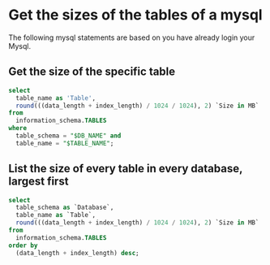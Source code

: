 # Get the sizes of the tables of a mysql

The following mysql statements are based on you have already login your Mysql.

## Get the size of the specific table

```sql
select
  table_name as 'Table',
  round(((data_length + index_length) / 1024 / 1024), 2) `Size in MB`
from
  information_schema.TABLES
where
  table_schema = "$DB_NAME" and 
  table_name = "$TABLE_NAME";
```

## List the size of every table in every database, largest first

```sql
select 
  table_schema as `Database`, 
  table_name as `Table`, 
  round(((data_length + index_length) / 1024 / 1024), 2) `Size in MB` 
from
  information_schema.TABLES 
order by 
  (data_length + index_length) desc;
```

